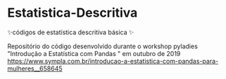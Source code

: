 # Estatistica-Descritiva
✨códigos de estatística descritiva básica ✨

Repositório do código desenvolvido durante o workshop pyladies "Introdução a Estatística com Pandas " em outubro de 2019 https://www.sympla.com.br/introducao-a-estatistica-com-pandas-para-mulheres__658645 


